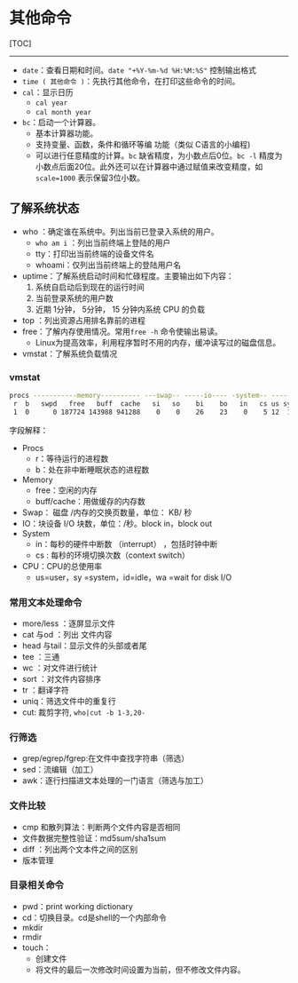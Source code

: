 # 其他命令

[TOC]

<!-- toc -->

------

* `date`：查看日期和时间。`date "+%Y-%m-%d %H:%M:%S"` 控制输出格式
* `time ( 其他命令 )`：先执行其他命令，在打印这些命令的时间。
* `cal`：显示日历
  * `cal year`
  * `cal month year`
* `bc`：启动一个计算器。
  * 基本计算器功能。
  * 支持变量、函数，条件和循环等编 功能（类似 C语言的小编程)
  * 可以进行任意精度的计算。`bc` 缺省精度，为小数点后0位。`bc -l` 精度为小数点后面20位。此外还可以在计算器中通过赋值来改变精度，如 `scale=1000` 表示保留3位小数。

## 了解系统状态

* who ：确定谁在系统中。列出当前已登录入系统的用户。
  * `who am i` ：列出当前终端上登陆的用户
  * tty：打印出当前终端的设备文件名
  * whoami：仅列出当前终端上的登陆用户名
* uptime：了解系统启动时间和忙碌程度。主要输出如下内容：
  1. 系统自启动后到现在的运行时间
  2. 当前登录系统的用户数
  3. 近期 1分钟， 5分钟， 15 分钟内系统 CPU 的负载
* top ：列出资源占用排名靠前的进程
* free：了解内存使用情况。常用`free -h` 命令使输出易读。
  * Linux为提高效率，利用程序暂时不用的内存，缓冲读写过的磁盘信息。
* vmstat：了解系统负载情况



### vmstat

```bash
procs -----------memory---------- ---swap-- -----io---- -system-- ------cpu-----
 r  b   swpd   free   buff  cache   si   so    bi    bo   in   cs us sy id wa st
 1  0      0 187724 143988 941288    0    0    26    23    0    5 12  1 87  0  0
```

字段解释：

* Procs
  * r：等待运行的进程数
  * b：处在非中断睡眠状态的进程数
* Memory
  * free：空闲的内存
  * buff/cache：用做缓存的内存数
* Swap： 磁盘 /内存的交换页数量，单位： KB/ 秒
* IO：块设备 I/O 块数，单位：/秒。block in，block out
* System
  * in：每秒的硬件中断数 （interrupt） ，包括时钟中断
  * cs : 每秒的环境切换次数（context switch）
* CPU：CPU的总使用率
  * us=user，sy =system，id=idle，wa =wait for disk I/O

### 常用文本处理命令

* more/less ：逐屏显示文件
* cat 与od ：列出 文件内容
* head 与tail：显示文件的头部或者尾
* tee ：三通
* wc ：对文件进行统计
* sort ：对文件内容排序
* tr ：翻译字符
* uniq：筛选文件中的重复行
* cut: 裁剪字符,  `who|cut -b 1-3,20-`

### 行筛选

* grep/egrep/fgrep:在文件中查找字符串（筛选）
* sed：流编辑（加工）
* awk：逐行扫描进文本处理的一门语言（筛选与加工）

### 文件比较

* cmp 和散列算法：判断两个文件内容是否相同
* 文件数据完整性验证：md5sum/sha1sum
* diff ：列出两个文本件之间的区别
* 版本管理

### 目录相关命令

* pwd：print working dictionary
* cd：切换目录。cd是shell的一个内部命令
* mkdir
* rmdir
* touch：
  * 创建文件
  * 将文件的最后一次修改时间设置为当前，但不修改文件内容。